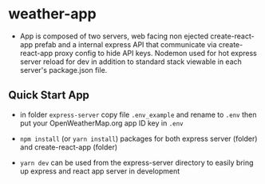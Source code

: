 # weather-app
- App is composed of two servers, web facing non ejected create-react-app prefab and a internal express API that communicate via create-react-app proxy config to hide API keys.  Nodemon used for hot express server reload for dev in addition to standard stack viewable in each server's package.json file.

## Quick Start App
- in folder ```express-server``` copy file ```.env_example``` and rename to ```.env``` then put your OpenWeatherMap.org app ID key in ```.env```
  
- ```npm install``` (or ```yarn install```) packages for both express server (folder) and create-react-app (folder)

- ```yarn dev``` can be used from the express-server directory to easily bring up express and react app server in development